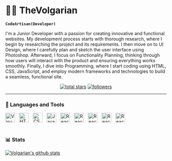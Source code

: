 # 🏄🏻 TheVolgarian

**`CodeArtisan(Developer)`**

I'm a Junior Developer with a passion for creating innovative and functional websites. My development process starts with thorough research, where I begin by researching the project and its requirements. I then move on to UI Design, where I carefully plan and sketch the user interface using Photoshop. Afterward, I focus on Functionality Planning, thinking through how users will interact with the product and ensuring everything works smoothly. Finally, I dive into Programming, where I start coding using HTML, CSS, JavaScript, and employ modern frameworks and technologies to build a seamless, functional site.

<!-- Social badges section -->
<p align="center">
  <a href="https://github.com/the-volgarian?tab=repositories&sort=stargazers">
    <img alt="total stars" title="Total stars on GitHub" src="https://custom-icon-badges.demolab.com/github/stars/the-volgarian?color=55960c&style=for-the-badge&labelColor=488207&logo=star"/></a>
  <a href="https://github.com/the-volgarian?tab=followers">
    <img alt="followers" title="Follow me on Github" src="https://custom-icon-badges.demolab.com/github/followers/the-volgarian?color=236ad3&labelColor=1155ba&style=for-the-badge&logo=person-add&label=Follow&logoColor=white"/></a>
</p>

---

### 🧰 Languages and Tools

<img align="left" alt="Visual Studio Code" width="30px" src="https://cdn.jsdelivr.net/gh/devicons/devicon/icons/vscode/vscode-original.svg" style="padding-right:10px;" />
<img align="left" alt="HTML5" width="30px" src="https://cdn.jsdelivr.net/gh/devicons/devicon/icons/html5/html5-original.svg" style="padding-right:10px;" />
<img align="left" alt="CSS3" width="30px" src="https://cdn.jsdelivr.net/gh/devicons/devicon/icons/css3/css3-original.svg" style="padding-right:10px;" />
<img align="left" alt="JavaScript" width="30px" src="https://cdn.jsdelivr.net/gh/devicons/devicon/icons/javascript/javascript-original.svg" style="padding-right:10px;" />
<img align="left" alt="React" width="30px" src="https://cdn.jsdelivr.net/gh/devicons/devicon@latest/icons/typescript/typescript-original.svg" style="padding-right:10px;" />
<img align="left" alt="React" width="30px" src="https://cdn.jsdelivr.net/gh/devicons/devicon/icons/react/react-original.svg" style="padding-right:10px;" />
<img align="left" alt="React" width="30px" src="https://cdn.jsdelivr.net/gh/devicons/devicon@latest/icons/photoshop/photoshop-original.svg" style="padding-right:10px;" />
<img align="left" alt="React" width="30px" src="https://cdn.jsdelivr.net/gh/devicons/devicon@latest/icons/blender/blender-original.svg" style="padding-right:10px;" />
<img align="left" alt="React" width="30px" src="https://cdn.jsdelivr.net/gh/devicons/devicon@latest/icons/unity/unity-original.svg" style="padding-right:10px;" />
          
<br />
<br />

#

### 📊 Stats

<a href="https://github.com/the-volgarian/github-readme-stats"><img align="center" src="https://github-readme-stats.vercel.app/api?username=the-volgarian&show_icons=true&include_all_commits=true&theme=gruvbox&hide_border=true" alt="Volgarian's github stats" /></a>
<!-- <a href="https://github.com/the-volgarian/github-readme-stats"><img align="center" src="https://github-readme-stats.vercel.app/api/top-langs/?username=the-volgarian&layout=compact&theme=gruvbox&hide_border=true" /></a> -->

#
